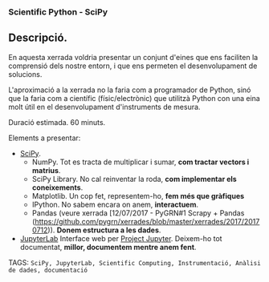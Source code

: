### Scientific Python - SciPy 

## Descripció.
En aquesta xerrada voldria presentar un conjunt d'eines que ens faciliten la comprensió dels nostre entorn, i que ens permeten el desenvolupament de solucions. 

L'aproximació a la xerrada no la faria com a programador de Python, sinó que la faria com a científic (físic/electrònic) que utilitzà Python con una eina molt útil en el desenvolupament d'instruments de mesura.

Duració estimada.
60 minuts.

Elements a presentar:
- [SciPy](https://www.scipy.org).
   - NumPy.
Tot es tracta de multiplicar i sumar, **com tractar vectors i matrius**.
   - SciPy Library.
No cal reinventar la roda, **com implementar els coneixements**.
   - Matplotlib.
Un cop fet, representem-ho, **fem més que gràfiques**
   - IPython.
No sabem encara on anem, **interactuem**.
   - Pandas (veure xerrada [12/07/2017 - PyGRN#1 Scrapy + Pandas (https://github.com/pygrn/xerrades/blob/master/xerrades/2017/20170712)).
**Donem estructura a les dades**.
- [JupyterLab](https://jupyterlab.readthedocs.io/en/stable/) Interface web per [Project Jupyter](https://jupyter.org/).
Deixem-ho tot documentat, **millor, documentem mentre anem fent**.

TAGS: `SciPy, JupyterLab, Scientific Computing, Instrumentació, Anàlisi de dades, documentació`
